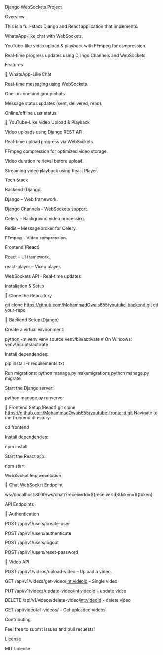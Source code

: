 Django WebSockets Project

Overview

This is a full-stack Django and React application that implements:

WhatsApp-like chat with WebSockets.

YouTube-like video upload & playback with FFmpeg for compression.

Real-time progress updates using Django Channels and WebSockets.

Features

🔹 WhatsApp-Like Chat

Real-time messaging using WebSockets.

One-on-one and group chats.

Message status updates (sent, delivered, read).

Online/offline user status.

🔹 YouTube-Like Video Upload & Playback

Video uploads using Django REST API.

Real-time upload progress via WebSockets.

FFmpeg compression for optimized video storage.

Video duration retrieval before upload.

Streaming video playback using React Player.

Tech Stack

Backend (Django)

Django – Web framework.

Django Channels – WebSockets support.

Celery – Background video processing.

Redis – Message broker for Celery.

FFmpeg – Video compression.

Frontend (React)

React – UI framework.

react-player – Video player.

WebSockets API – Real-time updates.

Installation & Setup

🔹 Clone the Repository

git clone https://github.com/MohammadOwais655/youtube-backend.git
cd your-repo

🔹 Backend Setup (Django)

Create a virtual environment:

python -m venv venv
source venv/bin/activate  # On Windows: venv\Scripts\activate

Install dependencies:

pip install -r requirements.txt

Run migrations:
python manage.py makemigrations
python manage.py migrate

Start the Django server:

python manage.py runserver

🔹 Frontend Setup (React)
git clone https://github.com/MohammadOwais655/youtube-frontend.git
Navigate to the frontend directory:

cd frontend

Install dependencies:

npm install

Start the React app:

npm start

WebSocket Implementation

🔹 Chat WebSocket Endpoint

ws://localhost:8000/ws/chat/?receiverId=${receiverId}&token=${token}

API Endpoints

🔹 Authentication

POST /api/v1/users/create-user

POST /api/v1/users/authenticate

POST /api/v1/users/logout

POST /api/v1/users/reset-password

🔹 Video API

POST /api/v1/videos/upload-video – Upload a video.

GET /api/v1/videos/get-video/<int:videoId> - Single video

PUT /api/v1/videos/update-video/<int:videoId> - update video

DELETE /api/v1/videos/delete-video/<int:videoId>  - delete video

GET /api/video/all-videos/ – Get uploaded videos.

Contributing

Feel free to submit issues and pull requests!

License

MIT License

